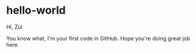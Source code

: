 # hello-world

Hi, Zul

You know what, I'm your first code in GitHub. Hope you're doing great job here. 

